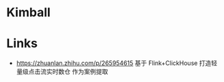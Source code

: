 # Kimball

# Links

- https://zhuanlan.zhihu.com/p/265954615 基于 Flink+ClickHouse 打造轻量级点击流实时数仓 作为案例提取
